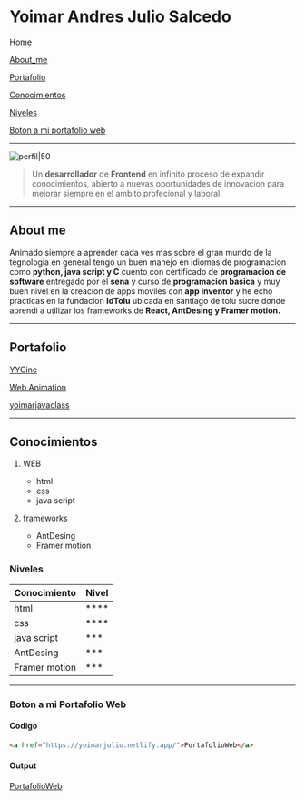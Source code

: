 # Yoimar Andres Julio Salcedo

[Home](#yoimar-andres-julio-salcedo)

[About_me](#about-me)

[Portafolio](#portafolio)

[Conocimientos](#conocimientos)

[Niveles](#niveles)

[Boton a mi portafolio web](#boton-a-mi-portafolio-web)

---

![perfil|50](https://yoimarjulio.netlify.app/assets/images/img3.jpg)

> Un **desarrollador** de **Frontend** en infinito proceso de expandir conocimientos, abierto a nuevas oportunidades de innovacion para mejorar siempre en el ambito profecional y laboral.

---

## About me

Animado siempre a aprender cada ves mas sobre el gran mundo de la tegnologia en general tengo un buen manejo en idiomas de programacion como **python, java script y C** cuento con certificado de **programacion de software** entregado por el **sena** y curso de **programacion basica** y muy buen nivel en la creacion de apps moviles con **app inventor** y he echo practicas en la fundacion **IdTolu** ubicada en santiago de tolu sucre donde aprendi a utilizar los frameworks de **React, AntDesing y Framer motion.**

---

## Portafolio

[YYCine](https://yycine.blogspot.com/)

[Web Animation](https://yoimarwebanimation.netlify.app/)

[yoimarjavaclass](https://yoimarjavaclass.netlify.app/)

---

## Conocimientos

1. WEB
    - html
    - css
    - java script

1. frameworks
    - AntDesing
    - Framer motion

### Niveles

| Conocimiento  | Nivel |
|---------------|-------|
| html          |  **** |
| css           |  **** |
| java script   |  ***  |
| AntDesing     |  ***  |
| Framer motion |  ***  |

---

### Boton a mi Portafolio Web

#### Codigo

```html
<a href="https://yoimarjulio.netlify.app/">PortafolioWeb</a>
 ```

#### Output
<div>
<a href="https://yoimarjulio.netlify.app/">PortafolioWeb</a>
</div>
<!-- Ignorar \*\*programacion basica\*\* -->